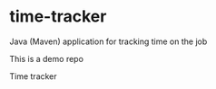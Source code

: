 # time-tracker
Java (Maven) application for tracking time on the job

This is a demo repo

Time tracker
